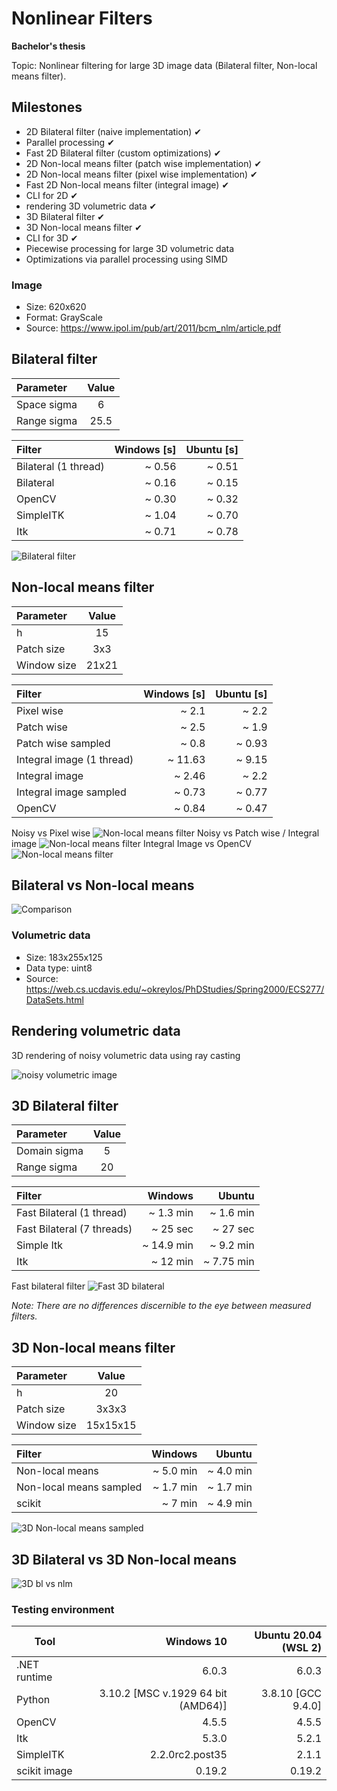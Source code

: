 # Nonlinear Filters
**Bachelor's thesis**

Topic: Nonlinear filtering for large 3D image data (Bilateral filter, Non-local means filter). 

## Milestones
- 2D Bilateral filter (naive implementation) ✔
- Parallel processing ✔
- Fast 2D Bilateral filter (custom optimizations) ✔
- 2D Non-local means filter (patch wise implementation) ✔
- 2D Non-local means filter (pixel wise implementation) ✔
- Fast 2D Non-local means filter (integral image) ✔
- CLI for 2D ✔
- rendering 3D volumetric data ✔
- 3D Bilateral filter ✔
- 3D Non-local means filter ✔
- CLI for 3D ✔
- Piecewise processing for large 3D volumetric data
- Optimizations via parallel processing using SIMD

### Image

- Size: 620x620
- Format: GrayScale
- Source: https://www.ipol.im/pub/art/2011/bcm_nlm/article.pdf

## Bilateral filter

| Parameter   | Value |
|:------------|:-----:|
| Space sigma | 6     |
| Range sigma | 25.5  |

| Filter               | Windows [s] | Ubuntu [s] |
|:---------------------|------------:|-----------:|
| Bilateral (1 thread) | ~ 0.56      | ~ 0.51     |
| Bilateral            | ~ 0.16      | ~ 0.15     |
| OpenCV               | ~ 0.30      | ~ 0.32     |
| SimpleITK            | ~ 1.04      | ~ 0.70     |
| Itk                  | ~ 0.71      | ~ 0.78     |

![Bilateral filter](/Images/bl-noisy-vs-bilateral.png)

## Non-local means filter

| Parameter   | Value |
|:------------|:-----:|
| h           | 15    |
| Patch size  | 3x3   |
| Window size | 21x21 |

| Filter                    | Windows [s] | Ubuntu [s] |
|:--------------------------|------------:|-----------:|
| Pixel wise                | ~ 2.1       | ~ 2.2      |
| Patch wise                | ~ 2.5       | ~ 1.9      |
| Patch wise sampled        | ~ 0.8       | ~ 0.93     |
| Integral image (1 thread) | ~ 11.63     | ~ 9.15     |
| Integral image            | ~ 2.46      | ~ 2.2      |
| Integral image sampled    | ~ 0.73      | ~ 0.77     |
| OpenCV                    | ~ 0.84      | ~ 0.47     |

Noisy vs Pixel wise
![Non-local means filter](/Images/nlm-noisy-vs-pixel.png)
Noisy vs Patch wise / Integral image
![Non-local means filter](/Images/nlm-noisy-vs-patch.png)
Integral Image vs OpenCV
![Non-local means filter](/Images/nlm-fast-vs-opencv.png)

## Bilateral vs Non-local means

![Comparison](/Images/2d-cmp.png)

### Volumetric data

- Size: 183x255x125
- Data type: uint8
- Source: https://web.cs.ucdavis.edu/~okreylos/PhDStudies/Spring2000/ECS277/DataSets.html

## Rendering volumetric data
3D rendering of noisy volumetric data using ray casting

![noisy volumetric image](/Images/3drender.png)

## 3D Bilateral filter

| Parameter    | Value |
|:-------------|:-----:|
| Domain sigma | 5     |
| Range sigma  | 20    |

| Filter                     | Windows      | Ubuntu     |
|:---------------------------|-------------:|-----------:|
| Fast Bilateral (1 thread)  | ~ 1.3 min    | ~ 1.6 min  |
| Fast Bilateral (7 threads) | ~ 25 sec     | ~ 27 sec   |
| Simple Itk                 | ~ 14.9 min   | ~ 9.2 min  |
| Itk                        | ~ 12 min     | ~ 7.75 min |

Fast bilateral filter
![Fast 3D bilateral](/Images/3dbl.png)

*Note: There are no differences discernible to the eye between measured filters.*

## 3D Non-local means filter

| Parameter    | Value    |
|:-------------|:--------:|
| h            | 20       |
| Patch size   | 3x3x3    |
| Window size  | 15x15x15 |

| Filter                  | Windows      | Ubuntu       |
|:------------------------|-------------:|-------------:|
| Non-local means         | ~ 5.0 min    | ~ 4.0 min    |
| Non-local means sampled | ~ 1.7 min    | ~ 1.7 min    |
| scikit                  | ~ 7 min      | ~ 4.9 min    |

![3D Non-local means sampled](/Images/3dnlm-foot.png)

## 3D Bilateral vs 3D Non-local means

![3D bl vs nlm](/Images/3d-cmp.png)

### Testing environment

| Tool         | Windows 10                         | Ubuntu 20.04 (WSL 2) |
|--------------|-----------------------------------:|---------------------:|
| .NET runtime | 6.0.3                              | 6.0.3                |
| Python       | 3.10.2 [MSC v.1929 64 bit (AMD64)] | 3.8.10 [GCC 9.4.0]   |
| OpenCV       | 4.5.5                              | 4.5.5                |
| Itk          | 5.3.0                              | 5.2.1                |
| SimpleITK    | 2.2.0rc2.post35                    | 2.1.1                |
| scikit image | 0.19.2                             | 0.19.2               |
